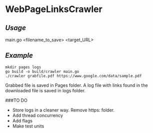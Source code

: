# WebPageLinksCrawler

## *Usage*

main.go <filename_to_save> <target_URL>

## *Example*

```
mkdir pages logs
go build -o build/crawler main.go
./crawler grabfile.pdf https://www.google.com/data/sample.pdf
```
Grabbed file is saved in Pages folder. 
A log file with links found in the downloaded file is saved in logs folder.


###TO DO

- Store logs in a cleaner way. Remove https: folder.
- Add thread concurrency
- Add flags
- Make test units
